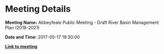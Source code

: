 # Meeting Details

**Meeting Name:** Abbeyfeale Public Meeting - Draft River Basin Management Plan (2018-2021)

**Date and Time:** 2017-05-17 19:30:00

**<a href="https://www.limerick.ie/council/whats-on/citizen-engagement/abbeyfeale-public-meeting-draft-river-basin-management-plan" target="_blank">Link to meeting</a>**
